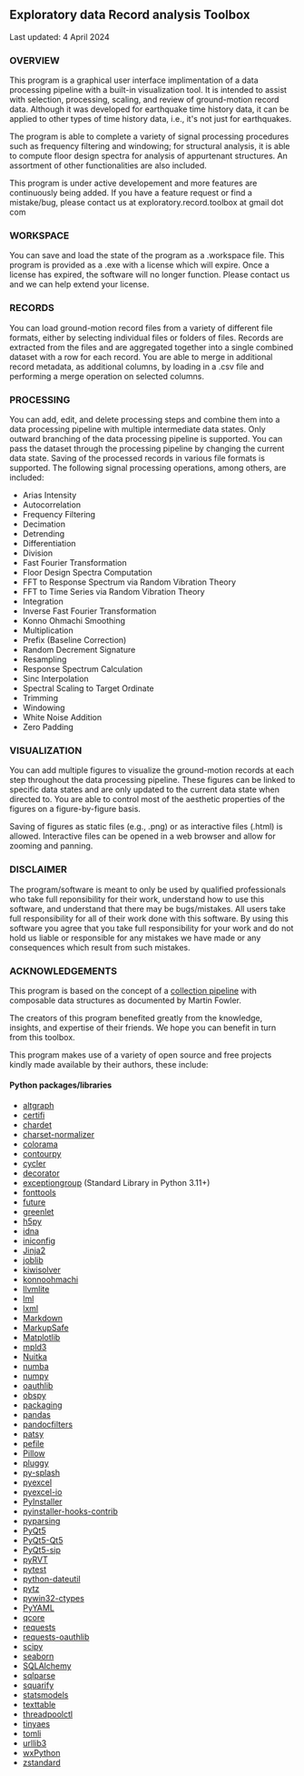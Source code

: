 ## Exploratory data Record analysis Toolbox

Last updated: 4 April 2024

### OVERVIEW

This program is a graphical user interface implimentation of a data processing pipeline with a built-in visualization tool. It is intended to assist with selection, processing, scaling, and review of ground-motion record data. Although it was developed for earthquake time history data, it can be applied to other types of time history data, i.e., it's not just for earthquakes.

The program is able to complete a variety of signal processing procedures such as frequency filtering and windowing; for structural analysis, it is able to compute floor design spectra for analysis of appurtenant structures. An assortment of other functionalities are also included.

This program is under active developement and more features are continuously being added. If you have a feature request or find a mistake/bug, please contact us at exploratory.record.toolbox at gmail dot com

### WORKSPACE

You can save and load the state of the program as a .workspace file. This program is provided as a .exe with a license which will expire. Once a license has expired, the software will no longer function. Please contact us and we can help extend your license.

### RECORDS

You can load ground-motion record files from a variety of different file formats, either by selecting individual files or folders of files. Records are extracted from the files and are aggregated together into a single combined dataset with a row for each record. You are able to merge in additional record metadata, as additional columns, by loading in a .csv file and performing a merge operation on selected columns.

### PROCESSING

You can add, edit, and delete processing steps and combine them into a data processing pipeline with multiple intermediate data states. Only outward branching of the data processing pipeline is supported. You can pass the dataset through the processing pipeline by changing the current data state. Saving of the processed records in various file formats is supported. The following signal processing operations, among others, are included:

- Arias Intensity
- Autocorrelation
- Frequency Filtering
- Decimation
- Detrending
- Differentiation
- Division
- Fast Fourier Transformation
- Floor Design Spectra Computation
- FFT to Response Spectrum via Random Vibration Theory
- FFT to Time Series via Random Vibration Theory
- Integration
- Inverse Fast Fourier Transformation
- Konno Ohmachi Smoothing
- Multiplication
- Prefix (Baseline Correction)
- Random Decrement Signature
- Resampling
- Response Spectrum Calculation
- Sinc Interpolation
- Spectral Scaling to Target Ordinate
- Trimming
- Windowing
- White Noise Addition
- Zero Padding

### VISUALIZATION

You can add multiple figures to visualize the ground-motion records at each step throughout the data processing pipeline. These figures can be linked to specific data states and are only updated to the current data state when directed to. You are able to control most of the aesthetic properties of the figures on a figure-by-figure basis.

Saving of figures as static files (e.g., .png) or as interactive files (.html) is allowed. Interactive files can be opened in a web browser and allow for zooming and panning.

### DISCLAIMER

The program/software is meant to only be used by qualified professionals who take full reponsibility for their work, understand how to use this software, and understand that there may be bugs/mistakes. All users take full responsibility for all of their work done with this software. By using this software you agree that you take full responsibility for your work and do not hold us liable or responsible for any mistakes we have made or any consequences which result from such mistakes.

### ACKNOWLEDGEMENTS

This program is based on the concept of a [collection pipeline](https://martinfowler.com/articles/collection-pipeline/) with composable data structures as documented by Martin Fowler.

The creators of this program benefited greatly from the knowledge, insights, and expertise of their friends. We hope you can benefit in turn from this toolbox.

This program makes use of a variety of open source and free projects kindly made available by their authors, these include:

#### Python packages/libraries

- [altgraph](https://altgraph.readthedocs.io/en/latest/)
- [certifi](https://certifi.io/en/latest/)
- [chardet](https://chardet.readthedocs.io/en/latest/)
- [charset-normalizer](https://charset-normalizer.readthedocs.io/en/latest/)
- [colorama](https://pypi.org/project/colorama/)
- [contourpy](https://contourpy.readthedocs.io/en/latest/)
- [cycler](https://matplotlib.org/cycler/)
- [decorator](https://github.com/micheles/decorator)
- [exceptiongroup](https://docs.python.org/3/library/exceptions.html#ExceptionGroup) (Standard Library in Python 3.11+)
- [fonttools](https://fonttools.readthedocs.io/en/latest/)
- [future](https://python-future.org/)
- [greenlet](https://greenlet.readthedocs.io/en/latest/)
- [h5py](https://docs.h5py.org/en/stable/)
- [idna](https://github.com/kjd/idna)
- [iniconfig](https://pypi.org/project/iniconfig/)
- [Jinja2](https://jinja.palletsprojects.com/)
- [joblib](https://joblib.readthedocs.io/en/latest/)
- [kiwisolver](https://kiwisolver.readthedocs.io/en/latest/)
- [konnoohmachi](https://github.com/obspy/obspy/wiki)
- [llvmlite](https://llvmlite.readthedocs.io/en/latest/)
- [lml](https://lml.readthedocs.io/en/latest/)
- [lxml](https://lxml.de/)
- [Markdown](https://python-markdown.github.io/)
- [MarkupSafe](https://pypi.org/project/MarkupSafe/)
- [Matplotlib](https://matplotlib.org/stable/index.html)
- [mpld3](http://mpld3.github.io/)
- [Nuitka](https://nuitka.net/)
- [numba](https://numba.pydata.org/)
- [numpy](https://numpy.org/doc/)
- [oauthlib](https://oauthlib.readthedocs.io/en/latest/)
- [obspy](https://docs.obspy.org/)
- [packaging](https://packaging.pypa.io/en/latest/)
- [pandas](https://pandas.pydata.org/)
- [pandocfilters](https://github.com/jgm/pandocfilters)
- [patsy](https://patsy.readthedocs.io/en/latest/)
- [pefile](https://pefile.readthedocs.io/en/latest/)
- [Pillow](https://pillow.readthedocs.io/en/stable/)
- [pluggy](https://pluggy.readthedocs.io/en/latest/)
- [py-splash](https://pypi.org/project/py-splash/)
- [pyexcel](https://pyexcel.readthedocs.io/en/latest/)
- [pyexcel-io](https://pyexcel-io.readthedocs.io/en/latest/)
- [PyInstaller](https://pyinstaller.readthedocs.io/en/stable/usage.html)
- [pyinstaller-hooks-contrib](https://github.com/pyinstaller/pyinstaller-hooks-contrib)
- [pyparsing](https://pyparsing-docs.readthedocs.io/en/latest/)
- [PyQt5](https://www.riverbankcomputing.com/static/Docs/PyQt5/)
- [PyQt5-Qt5](https://www.riverbankcomputing.com/static/Docs/PyQt5/)
- [PyQt5-sip](https://www.riverbankcomputing.com/software/sip/intro)
- [pyRVT](https://github.com/arkottke/pyrvt)
- [pytest](https://docs.pytest.org/en/stable/)
- [python-dateutil](https://dateutil.readthedocs.io/en/stable/)
- [pytz](https://pythonhosted.org/pytz/)
- [pywin32-ctypes](https://github.com/enthought/pywin32-ctypes)
- [PyYAML](https://pyyaml.org/wiki/PyYAMLDocumentation)
- [qcore](https://github.com/quantopian/qcore)
- [requests](https://requests.readthedocs.io/en/latest/)
- [requests-oauthlib](https://requests-oauthlib.readthedocs.io/en/latest/)
- [scipy](https://docs.scipy.org/doc/scipy/reference/)
- [seaborn](https://seaborn.pydata.org/introduction.html)
- [SQLAlchemy](https://www.sqlalchemy.org/)
- [sqlparse](https://sqlparse.readthedocs.io/en/latest/)
- [squarify](https://pypi.org/project/squarify/)
- [statsmodels](https://www.statsmodels.org/stable/index.html)
- [texttable](https://pypi.org/project/texttable/)
- [threadpoolctl](https://github.com/joblib/threadpoolctl)
- [tinyaes](https://pypi.org/project/tinyaes/)
- [tomli](https://tomli.readthedocs.io/en/latest/)
- [urllib3](https://urllib3.readthedocs.io/en/latest/)
- [wxPython](https://www.wxpython.org/)
- [zstandard](https://pypi.org/project/zstandard/)
